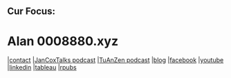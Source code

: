 ## Cur Focus:

# Alan 0008880.xyz
|[contact](mailto:contact@0008880.xyz)
|[JanCoxTalks podcast](http://jancox.0008880.xyz)
|[TuAnZen podcast](http://tuanzen.0008880.xyz)
|[blog](http://blog.0008880.xyz)
|[facebook](http://facebook.0008880.xyz)
|[youtube](http://youtube.0008880.xyz)
|[linkedin](http://linkedin.0008880.xyz)
|[tableau](http://tableau.0008880.xyz)
|[rpubs](http://rpubs.0008880.xyz)


